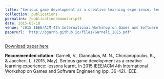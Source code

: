 ```yaml
---
title: "Serious game development as a creative learning experience: lessons learnt"
collection: publications
permalink: /publication/manuscript5
date: 2015-05-18
venue: '2015 IEEE/ACM 4th International Workshop on Games and Software Engineering'
paperurl: 'http://bgarnb.github.io/files/Garneli_2015.pdf'
---
```


[Download paper here](http://bgarnb.github.io/files/Garneli_2015.pdf)

<b> Recommended citation:</b> Garneli, V., Giannakos, M. N., Chorianopoulos, K., & Jaccheri, L. (2015, May). Serious game development as a creative learning experience: lessons learnt. In 2015 IEEE/ACM 4th International Workshop on Games and Software Engineering (pp. 36-42). IEEE.
